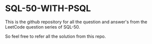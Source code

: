 # SQL-50-WITH-PSQL

This is the github repository for all the question and answer's from the LeetCode question series of SQL-50.

So feel free to refer all the solution from this repo.